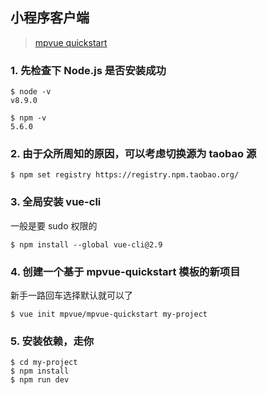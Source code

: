 ## 小程序客户端

> [mpvue quickstart](http://mpvue.com/mpvue/quickstart.html)

### 1. 先检查下 Node.js 是否安装成功

```
$ node -v
v8.9.0

$ npm -v
5.6.0
```

### 2. 由于众所周知的原因，可以考虑切换源为 taobao 源

```
$ npm set registry https://registry.npm.taobao.org/
```

### 3. 全局安装 vue-cli

一般是要 sudo 权限的

```
$ npm install --global vue-cli@2.9
```

### 4. 创建一个基于 mpvue-quickstart 模板的新项目

新手一路回车选择默认就可以了

```
$ vue init mpvue/mpvue-quickstart my-project
```

### 5. 安装依赖，走你

```
$ cd my-project
$ npm install
$ npm run dev
```
